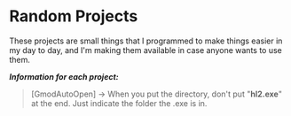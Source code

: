 <p align="center">
    <h1><b>Random Projects</b></h1>
</p>

These projects are small things that I programmed to make things easier in my day to day, and I'm making them available in case anyone wants to use them.

***Information for each project:***
> [GmodAutoOpen] → When you put the directory, don't put "**hl2.exe**" at the end. Just indicate the folder the .exe is in.
